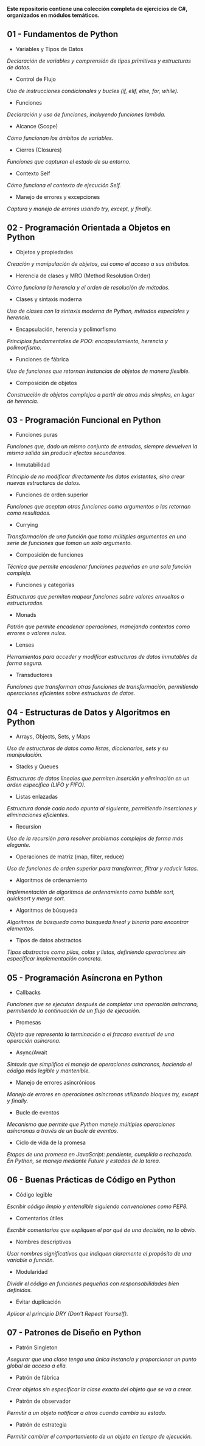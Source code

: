 **Este repositorio contiene una colección completa de ejercicios de C#, organizados en módulos temáticos.**

## 01 - Fundamentos de Python

- Variables y Tipos de Datos

_Declaración de variables y comprensión de tipos primitivos y estructuras de datos._

- Control de Flujo

_Uso de instrucciones condicionales y bucles (if, elif, else, for, while)._

- Funciones

_Declaración y uso de funciones, incluyendo funciones lambda._

- Alcance (Scope)

_Cómo funcionan los ámbitos de variables._

- Cierres (Closures)

_Funciones que capturan el estado de su entorno._

- Contexto Self

_Cómo funciona el contexto de ejecución  Self._

- Manejo de errores y excepciones

_Captura y manejo de errores usando try, except, y finally._


## 02 - Programación Orientada a Objetos en Python

- Objetos y propiedades

_Creación y manipulación de objetos, así como el acceso a sus atributos._

- Herencia de clases y MRO (Method Resolution Order)

_Cómo funciona la herencia y el orden de resolución de métodos._

- Clases y sintaxis moderna

_Uso de clases con la sintaxis moderna de Python, métodos especiales y herencia._

- Encapsulación, herencia y polimorfismo

_Principios fundamentales de POO: encapsulamiento, herencia y polimorfismo._

- Funciones de fábrica

_Uso de funciones que retornan instancias de objetos de manera flexible._

- Composición de objetos

_Construcción de objetos complejos a partir de otros más simples, en lugar de herencia._


## 03 - Programación Funcional en Python

- Funciones puras

_Funciones que, dado un mismo conjunto de entradas, siempre devuelven la misma salida sin producir efectos secundarios._

- Inmutabilidad

_Principio de no modificar directamente los datos existentes, sino crear nuevas estructuras de datos._

- Funciones de orden superior

_Funciones que aceptan otras funciones como argumentos o las retornan como resultados._

- Currying

_Transformación de una función que toma múltiples argumentos en una serie de funciones que toman un solo argumento._

- Composición de funciones

_Técnica que permite encadenar funciones pequeñas en una sola función compleja._

- Funciones y categorías

_Estructuras que permiten mapear funciones sobre valores envueltos o estructurados._

- Monads

_Patrón que permite encadenar operaciones, manejando contextos como errores o valores nulos._

- Lenses

_Herramientas para acceder y modificar estructuras de datos inmutables de forma segura._

- Transductores

_Funciones que transforman otras funciones de transformación, permitiendo operaciones eficientes sobre estructuras de datos._


## 04 - Estructuras de Datos y Algoritmos en Python

- Arrays, Objects, Sets, y Maps

_Uso de estructuras de datos como listas, diccionarios, sets y su manipulación._

- Stacks y Queues

_Estructuras de datos lineales que permiten inserción y eliminación en un orden específico (LIFO y FIFO)._

- Listas enlazadas

_Estructura donde cada nodo apunta al siguiente, permitiendo inserciones y eliminaciones eficientes._

- Recursion

_Uso de la recursión para resolver problemas complejos de forma más elegante._

- Operaciones de matriz (map, filter, reduce)

_Uso de funciones de orden superior para transformar, filtrar y reducir listas._

- Algoritmos de ordenamiento

_Implementación de algoritmos de ordenamiento como bubble sort, quicksort y merge sort._

- Algoritmos de búsqueda

_Algoritmos de búsqueda como búsqueda lineal y binaria para encontrar elementos._

- Tipos de datos abstractos

_Tipos abstractos como pilas, colas y listas, definiendo operaciones sin especificar implementación concreta._


## 05 - Programación Asíncrona en Python

- Callbacks

_Funciones que se ejecutan después de completar una operación asíncrona, permitiendo la continuación de un flujo de ejecución._

- Promesas

_Objeto que representa la terminación o el fracaso eventual de una operación asíncrona._

- Async/Await

_Sintaxis que simplifica el manejo de operaciones asíncronas, haciendo el código más legible y mantenible._

- Manejo de errores asincrónicos

_Manejo de errores en operaciones asíncronas utilizando bloques try, except y finally._

- Bucle de eventos

_Mecanismo que permite que Python maneje múltiples operaciones asíncronas a través de un bucle de eventos._

- Ciclo de vida de la promesa

_Etapas de una promesa en JavaScript: pendiente, cumplida o rechazada. En Python, se maneja mediante Future y estados de la tarea._


## 06 - Buenas Prácticas de Código en Python

- Código legible

_Escribir código limpio y entendible siguiendo convenciones como PEP8._

- Comentarios útiles

_Escribir comentarios que expliquen el por qué de una decisión, no lo obvio._

- Nombres descriptivos

_Usar nombres significativos que indiquen claramente el propósito de una variable o función._

- Modularidad

_Dividir el código en funciones pequeñas con responsabilidades bien definidas._

- Evitar duplicación

_Aplicar el principio DRY (Don't Repeat Yourself)._


## 07 - Patrones de Diseño en Python

- Patrón Singleton

_Asegurar que una clase tenga una única instancia y proporcionar un punto global de acceso a ella._

- Patrón de fábrica

_Crear objetos sin especificar la clase exacta del objeto que se va a crear._

- Patrón de observador

_Permitir a un objeto notificar a otros cuando cambia su estado._

- Patrón de estrategia

_Permitir cambiar el comportamiento de un objeto en tiempo de ejecución._